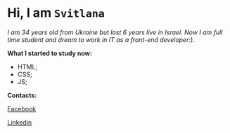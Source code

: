 # Hi, I am `Svitlana`

_I am 34 years old from Ukraine but last 6 years live in Israel. Now I am full time student and dream to work in IT as a front-end developer:)._

 **What I started to study now:**

* HTML;
* CSS;
* JS;
  
 **Contacts:**

[Facebook](www.facebook.com)

[Linkedin](https://www.linkedin.com)
